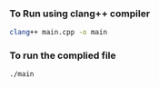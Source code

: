 ### To Run using clang++ compiler
```sh
clang++ main.cpp -o main
```

### To run the complied file
```sh
./main
```
